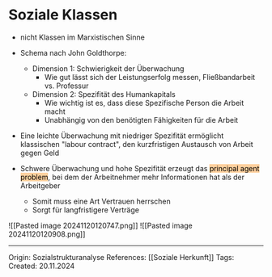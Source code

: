 # Soziale Klassen

- nicht Klassen im Marxistischen Sinne
- Schema nach John Goldthorpe:
	- Dimension 1: Schwierigkeit der Überwachung
		- Wie gut lässt sich der Leistungserfolg messen, Fließbandarbeit vs. Professur
	- Dimension 2: Spezifität des Humankapitals
		- Wie wichtig ist es, dass diese Spezifische Person die Arbeit macht
		- Unabhängig von den benötigten Fähigkeiten für die Arbeit

- Eine leichte Überwachung mit niedriger Spezifität ermöglicht klassischen "labour contract", den kurzfristigen Austausch von Arbeit gegen Geld
- Schwere Überwachung und hohe Spezifität erzeugt das <mark style="background: #FFB86CA6;">principal agent problem</mark>, bei dem der Arbeitnehmer mehr Informationen hat als der Arbeitgeber
	- Somit muss eine Art Vertrauen herrschen
	- Sorgt für langfristigere Verträge

![[Pasted image 20241120120747.png]]
![[Pasted image 20241120120908.png]]



---

Origin: Sozialstrukturanalyse
References: [[Soziale Herkunft]]
Tags: 
Created: 20.11.2024

